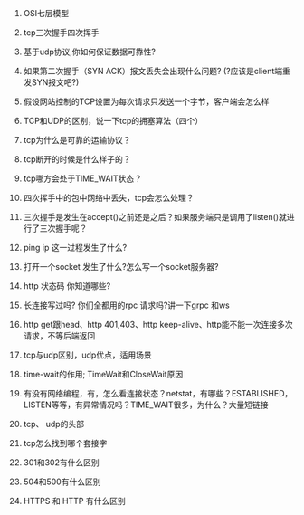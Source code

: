1. OSI七层模型

2. tcp三次握手四次挥手

3. 基于udp协议,你如何保证数据可靠性?

4. 如果第二次握手（SYN ACK）报文丢失会出现什么问题?
    (?应该是client端重发SYN报文吧?)

5. 假设网站控制的TCP设置为每次请求只发送一个字节，客户端会怎么样

6. TCP和UDP的区别，说一下tcp的拥塞算法（四个）

7. tcp为什么是可靠的运输协议？

8. tcp断开的时候是什么样子的？

9. tcp哪方会处于TIME_WAIT状态？

10. 四次挥手中的包中网络中丢失，tcp会怎么处理？

11. 三次握手是发生在accept()之前还是之后？如果服务端只是调用了listen()就进行了三次握手呢？

12. ping ip 这一过程发生了什么?

13. 打开一个socket 发生了什么?怎么写一个socket服务器?

14. http 状态码 你知道哪些?

15. 长连接写过吗? 你们全都用的rpc 请求吗?讲一下grpc 和ws

16. http get跟head、http 401,403、http keep-alive、http能不能一次连接多次请求，不等后端返回

17. tcp与udp区别，udp优点，适用场景

18. time-wait的作用; TimeWait和CloseWait原因

19. 有没有网络编程，有，怎么看连接状态？netstat，有哪些？ESTABLISHED，LISTEN等等，有异常情况吗？TIME_WAIT很多，为什么？大量短链接


20. tcp、 udp的头部

21. tcp怎么找到哪个套接字

22. 301和302有什么区别

23. 504和500有什么区别

24. HTTPS 和 HTTP 有什么区别


